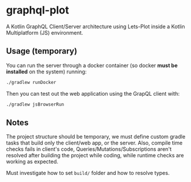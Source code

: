 # graphql-plot
A Kotlin GraphQL Client/Server architecture using Lets-Plot inside a Kotlin Multiplatform (JS) environment.

## Usage (temporary)

You can run the server through a docker container (so docker **must be installed** on the system) running:
```bash
./gradlew runDocker
```

Then you can test out the web application using the GrapQL client with:
```bash
./gradlew jsBrowserRun
```

## Notes
The project structure should be temporary, we must define custom gradle tasks that build
only the client/web app, or the server.
Also, compile time checks fails in client's code, Queries/Mutations/Subscriptions aren't resolved
after building the project while coding, while runtime checks are working as expected.

Must investigate how to set `build/` folder and how to resolve types.
